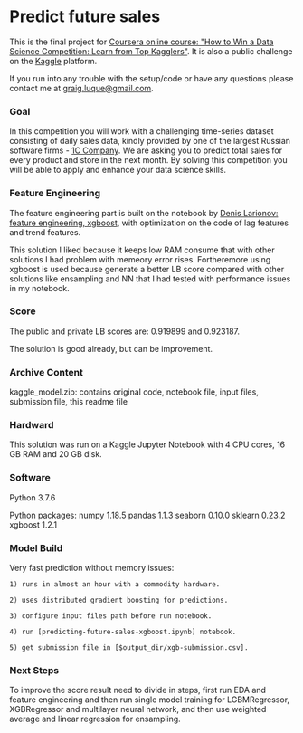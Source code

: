 # Predict future sales 

This is the final project for [Coursera online course: "How to Win a Data Science Competition: Learn from Top Kagglers"](https://www.coursera.org/learn/competitive-data-science/). It is also a public challenge on the [Kaggle](https://www.kaggle.com/c/competitive-data-science-predict-future-sales) platform.


If you run into any trouble with the setup/code or have any questions please contact me at [graig.luque@gmail.com](mailto:graig.luque@gmail.com).


### Goal

In this competition you will work with a challenging time-series dataset consisting of daily sales data, kindly provided by one of the largest Russian software firms - [1C Company](http://1c.ru/eng/title.htm). We are asking you to predict total sales for every product and store in the next month. By solving this competition you will be able to apply and enhance your data science skills.


### Feature Engineering

The feature engineering part is built on the notebook by [Denis Larionov: feature engineering, xgboost](https://www.kaggle.com/dlarionov/feature-engineering-xgboost), with optimization on the code of lag features and trend features.

This solution I liked because it keeps low RAM consume that with other solutions I had problem with memeory error rises. Fortheremore using xgboost is used because generate a better LB score compared with other solutions like ensampling and NN that I had tested with performance issues in my notebook.


### Score

The public and private LB scores are: 0.919899 and 0.923187.

The solution is good already, but can be improvement.


### Archive Content

kaggle_model.zip: contains original code, notebook file, input files, submission file, this readme file


### Hardward

This solution was run on a Kaggle Jupyter Notebook with 4 CPU cores, 16 GB RAM and 20 GB disk.


### Software

Python 3.7.6

Python packages:
numpy 1.18.5
pandas 1.1.3
seaborn 0.10.0
sklearn 0.23.2
xgboost 1.2.1


### Model Build

Very fast prediction without memory issues:

    1) runs in almost an hour with a commodity hardware.
    
    2) uses distributed gradient boosting for predictions.
    
    3) configure input files path before run notebook.
    
    4) run [predicting-future-sales-xgboost.ipynb] notebook.
    
    5) get submission file in [$output_dir/xgb-submission.csv].


### Next Steps

To improve the score result need to divide in steps, first run EDA and feature engineering and then run single model training for LGBMRegressor, XGBRegressor and multilayer neural network, and then use weighted average and linear regression for ensampling.
